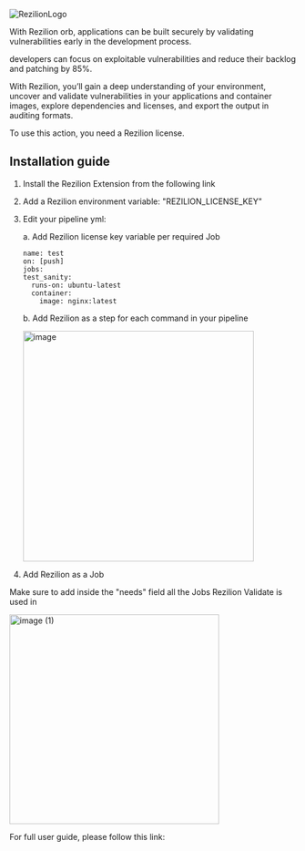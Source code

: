 ![RezilionLogo](https://user-images.githubusercontent.com/94110576/202431540-dfc99e77-69f4-4360-97db-b6bdc924455a.png)


With Rezilion orb, applications can be built securely by validating vulnerabilities early in the development process. 

developers can focus on exploitable vulnerabilities and reduce their backlog and patching by 85%. 

With Rezilion, you’ll gain a deep understanding of your environment, uncover and validate vulnerabilities in your applications and container images, 
explore dependencies and licenses, and export the output in auditing formats. 

To use this action, you need a Rezilion license.

## Installation guide
1. Install the Rezilion Extension from the following link
2. Add a Rezilion environment variable:
"REZILION_LICENSE_KEY"
3. Edit your pipeline yml:

      a. Add Rezilion license key variable per required Job
      ```
      name: test
    on: [push]
    jobs:
      test_sanity:
        runs-on: ubuntu-latest
        container:
          image: nginx:latest
    ```

     b. Add Rezilion as a step for each command in your pipeline

     <img width="405" alt="image" src="https://user-images.githubusercontent.com/94110576/202431010-e1601ede-4c94-4b2d-afb3-3b04f253ce4e.png">

4. Add Rezilion as a Job

Make sure to add inside the "needs" field all the Jobs Rezilion Validate is used in

<img width="368" alt="image (1)" src="https://user-images.githubusercontent.com/94110576/202431283-20d2d9b8-2b40-4674-8564-365565cb6805.png">

For full user guide, please follow this link:
